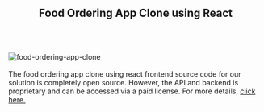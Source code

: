 <h2 style="text-align:center">Food Ordering App Clone using React</h2><br/><br/>

![food-ordering-app-clone](https://admin.ninjascode.com/wp-content/uploads/2025/01/15-scaled.webp) <br/> <br/> The food ordering app clone using react frontend source code for our solution is completely open source. However, the API and backend is proprietary and can be accessed via a paid license. For more details, <a href="https://enatega.com/?utm_source=github&utm_medium=repo&utm_campaign=lambert-food-ordering-app-clone-using-react" target="_blank">click here.</a> 
